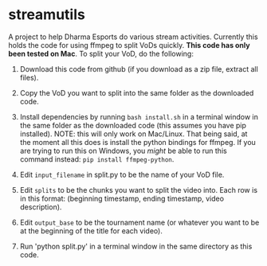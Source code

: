 # streamutils

A project to help Dharma Esports do various stream activities. Currently this holds the code for using ffmpeg to split VoDs quickly. **This code has only been tested on Mac**. To split your VoD, do the following:

1. Download this code from github (if you download as a zip file, extract all files).

1. Copy the VoD you want to split into the same folder as the downloaded code.

1. Install dependencies by running `bash install.sh` in a terminal window in the same folder as the downloaded code (this assumes you have pip installed). NOTE: this will only work on Mac/Linux. That being said, at the moment all this does is install the python bindings for ffmpeg. If you are trying to run this on Windows, you _might_ be able to run this command instead: `pip install ffmpeg-python`.

1. Edit `input_filename` in split.py to be the name of your VoD file.

1. Edit `splits` to be the chunks you want to split the video into. Each row is in this format: (beginning timestamp, ending timestamp, video description).

1. Edit `output_base` to be the tournament name (or whatever you want to be at the beginning of the title for each video).

1. Run 'python split.py' in a terminal window in the same directory as this code.